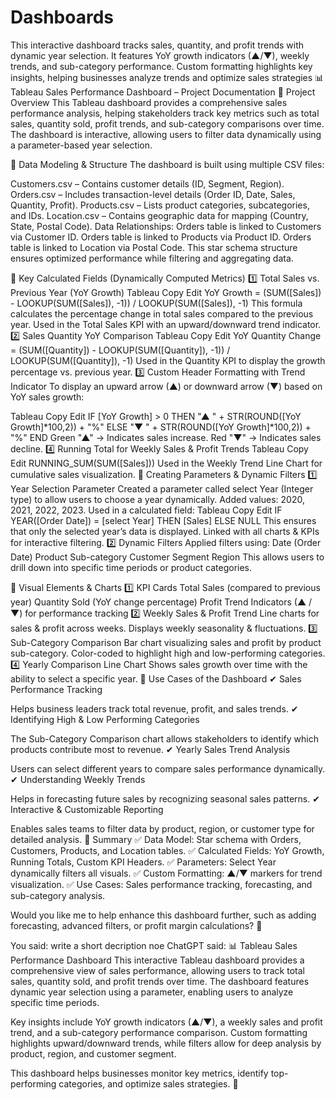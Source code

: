 # Dashboards
This interactive dashboard tracks sales, quantity, and profit trends with dynamic year selection. It features YoY growth indicators (▲/▼), weekly trends, and sub-category performance. Custom formatting highlights key insights, helping businesses analyze trends and optimize sales strategies
📊 Tableau Sales Performance Dashboard – Project Documentation
📌 Project Overview
This Tableau dashboard provides a comprehensive sales performance analysis, helping stakeholders track key metrics such as total sales, quantity sold, profit trends, and sub-category comparisons over time. The dashboard is interactive, allowing users to filter data dynamically using a parameter-based year selection.

🔹 Data Modeling & Structure
The dashboard is built using multiple CSV files:

Customers.csv – Contains customer details (ID, Segment, Region).
Orders.csv – Includes transaction-level details (Order ID, Date, Sales, Quantity, Profit).
Products.csv – Lists product categories, subcategories, and IDs.
Location.csv – Contains geographic data for mapping (Country, State, Postal Code).
Data Relationships:
Orders table is linked to Customers via Customer ID.
Orders table is linked to Products via Product ID.
Orders table is linked to Location via Postal Code.
This star schema structure ensures optimized performance while filtering and aggregating data.

🔹 Key Calculated Fields (Dynamically Computed Metrics)
1️⃣ Total Sales vs. Previous Year (YoY Growth)
Tableau
Copy
Edit
YoY Growth = (SUM([Sales]) - LOOKUP(SUM([Sales]), -1)) / LOOKUP(SUM([Sales]), -1)
This formula calculates the percentage change in total sales compared to the previous year.
Used in the Total Sales KPI with an upward/downward trend indicator.
2️⃣ Sales Quantity YoY Comparison
Tableau
Copy
Edit
YoY Quantity Change = (SUM([Quantity]) - LOOKUP(SUM([Quantity]), -1)) / LOOKUP(SUM([Quantity]), -1)
Used in the Quantity KPI to display the growth percentage vs. previous year.
3️⃣ Custom Header Formatting with Trend Indicator
To display an upward arrow (▲) or downward arrow (▼) based on YoY sales growth:

Tableau
Copy
Edit
IF [YoY Growth] > 0 THEN "▲ " + STR(ROUND([YoY Growth]*100,2)) + "%" 
ELSE "▼ " + STR(ROUND([YoY Growth]*100,2)) + "%" END
Green "▲" → Indicates sales increase.
Red "▼" → Indicates sales decline.
4️⃣ Running Total for Weekly Sales & Profit Trends
Tableau
Copy
Edit
RUNNING_SUM(SUM([Sales]))
Used in the Weekly Trend Line Chart for cumulative sales visualization.
🔹 Creating Parameters & Dynamic Filters
1️⃣ Year Selection Parameter
Created a parameter called select Year (Integer type) to allow users to choose a year dynamically.
Added values: 2020, 2021, 2022, 2023.
Used in a calculated field:
Tableau
Copy
Edit
IF YEAR([Order Date]) = [select Year] THEN [Sales] ELSE NULL
This ensures that only the selected year’s data is displayed.
Linked with all charts & KPIs for interactive filtering.
2️⃣ Dynamic Filters
Applied filters using:
Date (Order Date)
Product Sub-category
Customer Segment
Region
This allows users to drill down into specific time periods or product categories.

🔹 Visual Elements & Charts
1️⃣ KPI Cards
Total Sales (compared to previous year)
Quantity Sold (YoY change percentage)
Profit Trend
Indicators (▲ / ▼) for performance tracking
2️⃣ Weekly Sales & Profit Trend
Line charts for sales & profit across weeks.
Displays weekly seasonality & fluctuations.
3️⃣ Sub-Category Comparison
Bar chart visualizing sales and profit by product sub-category.
Color-coded to highlight high and low-performing categories.
4️⃣ Yearly Comparison Line Chart
Shows sales growth over time with the ability to select a specific year.
🔹 Use Cases of the Dashboard
✔ Sales Performance Tracking

Helps business leaders track total revenue, profit, and sales trends.
✔ Identifying High & Low Performing Categories

The Sub-Category Comparison chart allows stakeholders to identify which products contribute most to revenue.
✔ Yearly Sales Trend Analysis

Users can select different years to compare sales performance dynamically.
✔ Understanding Weekly Trends

Helps in forecasting future sales by recognizing seasonal sales patterns.
✔ Interactive & Customizable Reporting

Enables sales teams to filter data by product, region, or customer type for detailed analysis.
🚀 Summary
✅ Data Model: Star schema with Orders, Customers, Products, and Location tables.
✅ Calculated Fields: YoY Growth, Running Totals, Custom KPI Headers.
✅ Parameters: Select Year dynamically filters all visuals.
✅ Custom Formatting: ▲/▼ markers for trend visualization.
✅ Use Cases: Sales performance tracking, forecasting, and sub-category analysis.

Would you like me to help enhance this dashboard further, such as adding forecasting, advanced filters, or profit margin calculations? 🚀

You said:
write a short decription noe
ChatGPT said:
📊 Tableau Sales Performance Dashboard
This interactive Tableau dashboard provides a comprehensive view of sales performance, allowing users to track total sales, quantity sold, and profit trends over time. The dashboard features dynamic year selection using a parameter, enabling users to analyze specific time periods.

Key insights include YoY growth indicators (▲/▼), a weekly sales and profit trend, and a sub-category performance comparison. Custom formatting highlights upward/downward trends, while filters allow for deep analysis by product, region, and customer segment.

This dashboard helps businesses monitor key metrics, identify top-performing categories, and optimize sales strategies. 🚀
